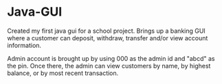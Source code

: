 # Java-GUI
Created my first java gui for a school project.  Brings up a banking GUI where a customer can deposit, withdraw, transfer and/or view account information.

Admin account is brought up by using 000 as the admin id and "abcd" as the pin.  Once there, the admin can view customers by name, by highest balance, or by most recent transaction.
